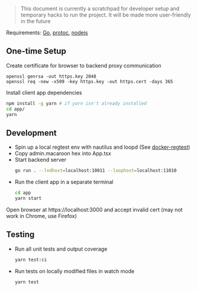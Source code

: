 > This document is currently a scratchpad for developer setup and temporary hacks to run the project. It will be made more user-friendly in the future

Requirements: [Go](https://golang.org/doc/install), [protoc](https://github.com/protocolbuffers/protobuf/releases), [nodejs](https://nodejs.org/en/download/)

## One-time Setup

Create certificate for browser to backend proxy communication

```
openssl genrsa -out https.key 2048
openssl req -new -x509 -key https.key -out https.cert -days 365
```

Install client app dependencies

```sh
npm install -g yarn # if yarn isn't already installed
cd app/
yarn
```

## Development

- Spin up a local regtest env with nautilus and loopd (See [docker-regtest](https://github.com/lightninglabs/dev-resources/tree/master/docker-regtest))
- Copy admin.macaroon hex into App.tsx
- Start backend server
  ```sh
  go run . --lndhost=localhost:10011 --loophost=localhost:11010
  ```
- Run the client app in a separate terminal
  ```sh
  cd app
  yarn start
  ```

Open browser at https://localhost:3000 and accept invalid cert (may not work in Chrome, use Firefox)

## Testing

- Run all unit tests and output coverage
  ```sh
  yarn test:ci
  ```
- Run tests on locally modified files in watch mode
  ```sh
  yarn test
  ```
